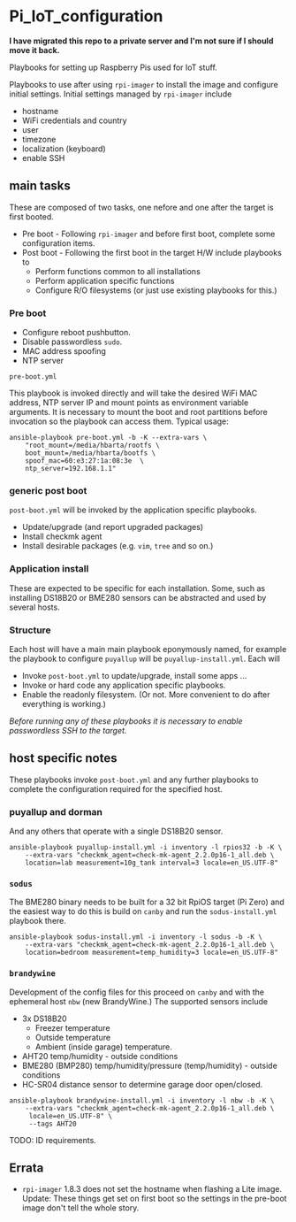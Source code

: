 # Pi_IoT_configuration

**I have migrated this repo to a private server and I'm not sure if I should move it back.**

Playbooks for setting up Raspberry Pis used for IoT stuff.

Playbooks to use after using `rpi-imager` to install the image and configure initial settings. Initial settings managed by `rpi-imager` include

* hostname
* WiFi credentials and country
* user
* timezone
* localization (keyboard)
* enable SSH

## main tasks

These are composed of two tasks, one nefore and one after the target is first booted.

* Pre boot - Following `rpi-imager` and before first boot, complete some configuration items.
* Post boot - Following the first boot in the target H/W include playbooks to
    * Perform functions common to all installations
    * Perform application specific functions
    * Configure R/O filesystems (or just use existing playbooks for this.)

### Pre boot

* Configure reboot pushbutton.
* Disable passwordless `sudo`.
* MAC address spoofing
* NTP server

`pre-boot.yml`

This playbook is invoked directly and will take the desired WiFi MAC address, NTP server IP and mount points as environment variable arguments. It is necessary to mount the boot and root partitions before invocation so the playbook can access them. Typical usage:

```text
ansible-playbook pre-boot.yml -b -K --extra-vars \
    "root_mount=/media/hbarta/rootfs \
    boot_mount=/media/hbarta/bootfs \
    spoof_mac=60:e3:27:1a:08:3e  \
    ntp_server=192.168.1.1"
```

### generic post boot

`post-boot.yml` will be invoked by the application specific playbooks.

* Update/upgrade (and report upgraded packages)
* Install checkmk agent
* Install desirable packages (e.g. `vim`, `tree` and so on.)

### Application install

These are expected to be specific for each installation. Some, such as installing DS18B20 or BME280 sensors can be abstracted and used by several hosts.

### Structure

Each host will have a main main playbook eponymously named, for example the playbook to configure `puyallup` will be `puyallup-install.yml`. Each will

* Invoke `post-boot.yml` to update/upgrade, install some apps ...
* Invoke or hard code any application specific playbooks.
* Enable the readonly filesystem. (Or not. More convenient to do after everything is working.)

*Before running any of these playbooks it is necessary to enable passwordless SSH to the target.*

## host specific notes

These playbooks invoke `post-boot.yml` and any further playbooks to complete the configuration required for the specified host.

### puyallup and dorman

And any others that operate with a single DS18B20 sensor.

```text
ansible-playbook puyallup-install.yml -i inventory -l rpios32 -b -K \
    --extra-vars "checkmk_agent=check-mk-agent_2.2.0p16-1_all.deb \
    location=lab measurement=10g_tank interval=3 locale=en_US.UTF-8"
```

### `sodus`

The BME280 binary needs to be built for a 32 bit RpiOS target (Pi Zero) and the easiest way to do this is build on `canby` and run the `sodus-install.yml` playbook there.

```text
ansible-playbook sodus-install.yml -i inventory -l sodus -b -K \
    --extra-vars "checkmk_agent=check-mk-agent_2.2.0p16-1_all.deb \
    location=bedroom measurement=temp_humidity=3 locale=en_US.UTF-8"
```

### `brandywine`

Development of the config files for this proceed on `canby` and with the ephemeral host `nbw` (new BrandyWine.) The supported sensors include

* 3x DS18B20
    * Freezer temperature
    * Outside temperature
    * Ambient (inside garage) temperature.
* AHT20 temp/humidity - outside conditions
* BME280 (BMP280) temp/humidity/pressure (temp/humidity) - outside conditions
* HC-SR04 distance sensor to determine garage door open/closed.

```text
ansible-playbook brandywine-install.yml -i inventory -l nbw -b -K \
    --extra-vars "checkmk_agent=check-mk-agent_2.2.0p16-1_all.deb \
     locale=en_US.UTF-8" \
     --tags AHT20
```

TODO: ID requirements.

## Errata

* `rpi-imager` 1.8.3 does not set the hostname when flashing a Lite image. Update: These things get set on first boot so the settings in the pre-boot image don't tell the whole story.
